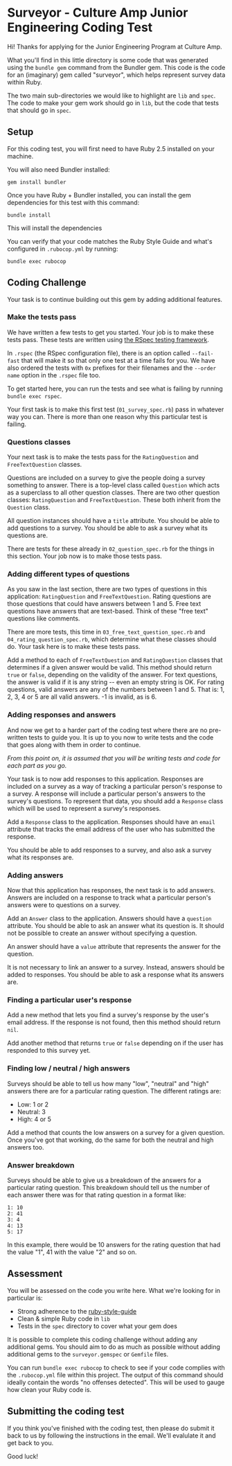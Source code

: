 # Surveyor - Culture Amp Junior Engineering Coding Test

Hi! Thanks for applying for the Junior Engineering Program at Culture Amp.

What you'll find in this little directory is some code that was generated using the `bundle gem` command from the Bundler gem. This code is the code for an (imaginary) gem called "surveyor", which helps represent survey data within Ruby.

The two main sub-directories we would like to highlight are `lib` and `spec`. The code to make your gem work should go in `lib`, but the code that tests that should go in `spec`.

## Setup

For this coding test, you will first need to have Ruby 2.5 installed on your machine.

You will also need Bundler installed:

```
gem install bundler
```

Once you have Ruby + Bundler installed, you can install the gem dependencies for this test with this command:

```
bundle install
```

This will install the dependencies

You can verify that your code matches the Ruby Style Guide and what's configured in `.rubocop.yml` by running:

```
bundle exec rubocop
```

## Coding Challenge

Your task is to continue building out this gem by adding additional features.

### Make the tests pass

We have written a few tests to get you started. Your job is to make these tests pass. These tests are written using [the RSpec testing framework](https://relishapp.com/rspec).

In `.rspec` (the RSpec configuration file), there is an option called `--fail-fast` that will make it so that only one test at a time fails for you. We have also ordered the tests with `0x` prefixes for their filenames and the `--order name` option in the `.rspec` file too.

To get started here, you can run the tests and see what is failing by running `bundle exec rspec`.

Your first task is to make this first test (`01_survey_spec.rb`) pass in whatever way you can. There is more than one reason why this particular test is failing.

### Questions classes

Your next task is to make the tests pass for the `RatingQuestion` and `FreeTextQuestion` classes.

Questions are included on a survey to give the people doing a survey something to answer. There is a top-level class called `Question` which acts as a superclass to all other question classes. There are two other question classes: `RatingQuestion` and `FreeTextQuestion`. These both inherit from the `Question` class.

All question instances should have a `title` attribute. You should be able to add questions to a survey. You should be able to ask a survey what its questions are.

There are tests for these already in `02_question_spec.rb` for the things in this section. Your job now is to make those tests pass.

### Adding different types of questions

As you saw in the last section, there are two types of questions in this application: `RatingQuestion` and `FreeTextQuestion`. Rating questions are those questions that could have answers between 1 and 5. Free text questions have answers that are text-based. Think of these "free text" questions like comments.

There are more tests, this time in `03_free_text_question_spec.rb` and `04_rating_question_spec.rb`, which determine what these classes should do. Your task here is to make these tests pass.

Add a method to each of `FreeTextQuestion` and `RatingQuestion` classes that determines if a given answer would be valid. This method should return `true` or `false`, depending on the validity of the answer. For text questions, the answer is valid if it is any string -- even an empty string is OK. For rating questions, valid answers are any of the numbers between 1 and 5. That is: 1, 2, 3, 4 or 5 are all valid answers. -1 is invalid, as is 6.

### Adding responses and answers

And now we get to a harder part of the coding test where there are no pre-written tests to guide you. It is up to you now to write tests and the code that goes along with them in order to continue.

*From this point on, it is assumed that you will be writing tests and code for each part as you go.*

Your task is to now add responses to this application. Responses are included on a survey as a way of tracking a particular person's response to a survey. A response will include a particular person's answers to the survey's questions. To represent that data, you should add a `Response` class which will be used to represent a survey's responses.

Add a `Response` class to the application. Responses should have an `email` attribute that tracks the email address of the user who has submitted the response.

You should be able to add responses to a survey, and also ask a survey what its responses are.

### Adding answers

Now that this application has responses, the next task is to add answers. Answers are included on a response to track what a particular person's answers were to questions on a survey.

Add an `Answer` class to the application. Answers should have a `question` attribute. You should be able to ask an answer what its question is. It should not be possible to create an answer without specifying a question.

An answer should have a `value` attribute that represents the answer for the question.

It is not necessary to link an answer to a survey. Instead, answers should be added to responses. You should be able to ask a response what its answers are.

### Finding a particular user's response

Add a new method that lets you find a survey's response by the user's email address. If the response is not found, then this method should return `nil`.

Add another method that returns `true` or `false` depending on if the user has responded to this survey yet.

### Finding low / neutral / high answers

Surveys should be able to tell us how many "low", "neutral" and "high" answers there are for a particular rating question. The different ratings are:

* Low: 1 or 2
* Neutral: 3
* High: 4 or 5

Add a method that counts the low answers on a survey for a given question. Once you've got that working, do the same for both the neutral and high answers too.

### Answer breakdown

Surveys should be able to give us a breakdown of the answers for a particular rating question. This breakdown should tell us the number of each answer there was for that rating question in a format like:

```
1: 10
2: 41
3: 4
4: 13
5: 17
```

In this example, there would be 10 answers for the rating question that had the value "1", 41 with the value "2" and so on.

## Assessment

You will be assessed on the code you write here. What we're looking for in particular is:

* Strong adherence to the [ruby-style-guide](https://github.com/bbatsov/ruby-style-guide)
* Clean & simple Ruby code in `lib`
* Tests in the `spec` directory to cover what your gem does

It is possible to complete this coding challenge without adding any additional gems. You should aim to do as much as possible without adding additional gems to the `surveyor.gemspec` or `Gemfile` files.

You can run `bundle exec rubocop` to check to see if your code complies with the `.rubocop.yml` file within this project. The output of this command should ideally contain the words "no offenses detected". This will be used to gauge how clean your Ruby code is.

## Submitting the coding test

If you think you've finished with the coding test, then please do submit it back to us by following the instructions in the email. We'll evalulate it and get back to you.

Good luck!